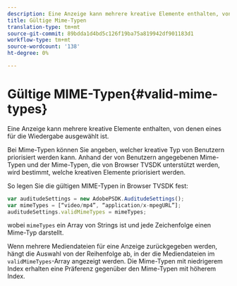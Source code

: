 ```yaml
---
description: Eine Anzeige kann mehrere kreative Elemente enthalten, von denen eines für die Wiedergabe ausgewählt ist.
title: Gültige Mime-Typen
translation-type: tm+mt
source-git-commit: 89bdda1d4bd5c126f19ba75a819942df901183d1
workflow-type: tm+mt
source-wordcount: '138'
ht-degree: 0%

---
```



# Gültige MIME-Typen{#valid-mime-types}

Eine Anzeige kann mehrere kreative Elemente enthalten, von denen eines für die Wiedergabe ausgewählt ist.

Bei Mime-Typen können Sie angeben, welcher kreative Typ von Benutzern priorisiert werden kann. Anhand der von Benutzern angegebenen Mime-Typen und der Mime-Typen, die von Browser TVSDK unterstützt werden, wird bestimmt, welche kreativen Elemente priorisiert werden.

So legen Sie die gültigen MIME-Typen in Browser TVSDK fest:

```js
var auditudeSettings = new AdobePSDK.AuditudeSettings(); 
var mimeTypes = [“video/mp4”, “application/x-mpegURL”]; 
auditudeSettings.validMimeTypes = mimeTypes; 
```

wobei `mimeTypes` ein Array von Strings ist und jede Zeichenfolge einen Mime-Typ darstellt.

Wenn mehrere Mediendateien für eine Anzeige zurückgegeben werden, hängt die Auswahl von der Reihenfolge ab, in der die Mediendateien im `validMimeTypes`-Array angezeigt werden. Die Mime-Typen mit niedrigerem Index erhalten eine Präferenz gegenüber den Mime-Typen mit höherem Index.
